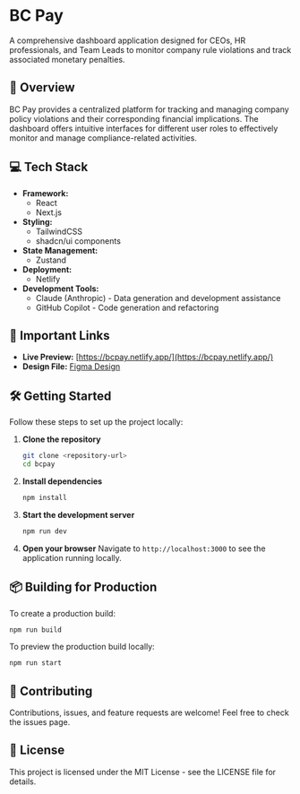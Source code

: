 # BC Pay

A comprehensive dashboard application designed for CEOs, HR professionals, and Team Leads to monitor company rule violations and track associated monetary penalties.

## 🚀 Overview

BC Pay provides a centralized platform for tracking and managing company policy violations and their corresponding financial implications. The dashboard offers intuitive interfaces for different user roles to effectively monitor and manage compliance-related activities.

## 💻 Tech Stack

- **Framework:** 
  - React
  - Next.js
- **Styling:** 
  - TailwindCSS
  - shadcn/ui components
- **State Management:**
  - Zustand
- **Deployment:**
  - Netlify
- **Development Tools:**
  - Claude (Anthropic) - Data generation and development assistance
  - GitHub Copilot - Code generation and refactoring

## 🔗 Important Links

- **Live Preview:** [https://bcpay.netlify.app/](https://bcpay.netlify.app/)
- **Design File:** [Figma Design](https://www.figma.com/design/IVZKkw06pZuMYRnRR0NwIx/BCPay)

## 🛠️ Getting Started

Follow these steps to set up the project locally:

1. **Clone the repository**
   ```bash
   git clone <repository-url>
   cd bcpay
   ```

2. **Install dependencies**
   ```bash
   npm install
   ```

3. **Start the development server**
   ```bash
   npm run dev
   ```

4. **Open your browser**
   Navigate to `http://localhost:3000` to see the application running locally.

## 📦 Building for Production

To create a production build:

```bash
npm run build
```

To preview the production build locally:

```bash
npm run start
```

## 🤝 Contributing

Contributions, issues, and feature requests are welcome! Feel free to check the issues page.

## 📄 License

This project is licensed under the MIT License - see the LICENSE file for details.